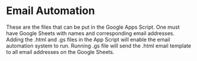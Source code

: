 # Email Automation
These are the files that can be put in the Google Apps Script. One must have Google Sheets with names and corresponding email addresses. Adding the .html and .gs files in the App Script will enable the email automation system to run. Running .gs file will send the .html email template to all email addresses on the Google Sheets.
